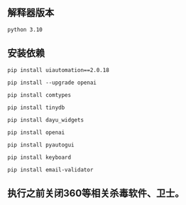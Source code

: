 ## 解释器版本
`python 3.10`
## 安装依赖
`pip install uiautomation==2.0.18`

`pip install --upgrade openai`

`pip install comtypes`

`pip install tinydb`

`pip install dayu_widgets`

`pip install openai`

`pip install pyautogui`

`pip install keyboard`

`pip install email-validator`
## 执行之前关闭360等相关杀毒软件、卫士。